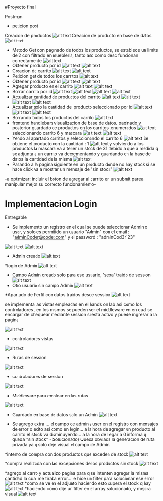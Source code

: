 #Proyecto final

Postman
* peticion post

Creacion de productos 
![alt text](image.png)
Creacion de producto en base de datos
![alt text](image-1.png)

* Metodo Get con paginado de todos los productos, se establece un limits de 2 con filtrado en muebleria, tanto asc como desc funcionan correctamente
![alt text](image-2.png)
* Obtener producto por id 
![alt text](image-3.png)
![alt text](image-4.png)
* Creacion de carrito
![alt text](image-5.png)
![alt text](image-6.png)
* Peticion get de todos los carritos 
![alt text](image-7.png)
* Obtener producto por id 
![alt text](image-8.png)
![alt text](image-9.png)
* Agregar producto en el carrito 
![alt text](image-10.png)
![alt text](image-11.png)
* Borrar carrito por id
![alt text](image-12.png)
![alt text](image-13.png)
![alt text](image-14.png)
![alt text](image-15.png)
* Actualizar cantidad de productos del carrito
![alt text](image-16.png)
![alt text](image-17.png)
![alt text](image-18.png)
![alt text](image-19.png)
* Actualizar solo la cantidad del producto seleccionado por id
![alt text](image-20.png)
![alt text](image-21.png)
![alt text](image-22.png)
* Borrando todos los productos del carrito
![alt text](image-23.png)
* frontend handlebars visualizacion de base de datos, paginado y posterior guardado de productos en los carritos..enumerados
![alt text](image-24.png)
seleccionando carrito 6 y mascara
![alt text](image-28.png)
![alt text](image-29.png)
* Yendo al apartado carritos y seleccionando el carrito 6
![alt text](image-30.png)
Se obtiene el producto con la cantidad : 1
![alt text](image-31.png)
y volviendo a los productos la mascara va a tener un stock de 31 debido a que a medida q se adjunta a un carrito va decrementando y guardando en la base de datos la cantidad de la misma
![alt text](image-33.png)
* Pasando a la pagina siguiente en un producto donde no hay stock si se hace click va a mostrar un mensaje de "sin stock" 
![alt text](image-34.png)


-a optimizar: incluir el boton de agregar al carrito en un submit parea manipular mejor su correcto funcionamiento-

# Implementacion Login
Entregable 

* Se implemento un registro en el cual se puede seleccionar Admin o user, y solo es permitido un usuario "Admin" con el email : "adminCoder@coder.com" y el password : "adminCod3r123"

![alt text](image-35.png)
![alt text](image-41.png)
* Admin creado 
![alt text](image-42.png)

*login de Admin
![alt text](image-43.png)
* Campo Admin creado solo para ese usuario, 'seba' traido de session
![alt text](image-44.png)
* Otro usuario sin campo Admin
![alt text](image-45.png)

*Apartado de Perfil con datos traidos desde session
![alt text](image-47.png)





se implementa las vistas empleadas en el hands on lab asi como los controladores  , en los mismos se pueden ver el middleware en en cual se encargar de chequear mediante session si esta activo y puede ingresar a la pagina 

![alt text](image-36.png)

* controladores vistas

![alt text](image-37.png)

* Rutas de session 

![alt text](image-38.png)

* controladores de session 

![alt text](image-39.png)

* Middleware para emplear en las rutas

![alt text](image-40.png)

* Guardado en base de datos solo un Admin 
![alt text](image-46.png)


* Se agrego extra ... el campo de admin / user en el registro con mensajes de error o exito asi como en login... a la hora de agregar un producto al carrito el stock va disminuyendo... a la hora de llegar a 0 informa q queda "sin stock" -(Solucionado)
Queda obviada la generacion de ruta privada ya q solo deje visual el campo de Admin.

*intento de compra con dos productos que exceden de stock
![alt text](image-48.png)


*compra realizada con las excepciones de los productos sin stock
![alt text](image-49.png)

*agrego al carro y actualizo pagina para q se intenten agregar la misma cantidad la cual me tiraba error.... e hice un filter para solucionar ese error 
![alt text](image-50.png)
*como se ve en el adjunto haciendo esto supera el stock q hay 
![alt text](image-51.png)
*haciendo como dije un filter en el array solucionado, y mejora visual
![alt text](image-53.png)


